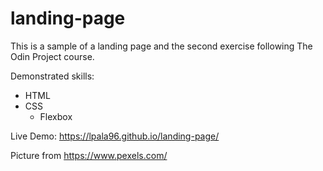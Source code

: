 # landing-page

This is a sample of a landing page and the second exercise following The Odin Project course.

Demonstrated skills:

- HTML
- CSS
    * Flexbox

Live Demo: https://lpala96.github.io/landing-page/

Picture from https://www.pexels.com/